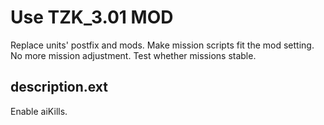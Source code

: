 # Use TZK_3.01 MOD
Replace units' postfix and mods. Make mission scripts fit the mod setting. No more mission adjustment. Test whether missions stable.



## description.ext
Enable aiKills.
